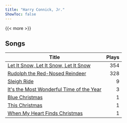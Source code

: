 ```yaml
---
title: "Harry Connick, Jr."
ShowToc: false
---
```


{{< more >}}

## Songs
Title | Plays 
----- | -----: 
[Let It Snow, Let It Snow, Let It Snow](/songs/let-it-snow-let-it-snow-let-it-snow) | 354
[Rudolph the Red-Nosed Reindeer](/songs/rudolph-the-red-nosed-reindeer) | 328
[Sleigh Ride](/songs/sleigh-ride) | 9
[It's the Most Wonderful Time of the Year](/songs/its-the-most-wonderful-time-of-the-year) | 3
[Blue Christmas](/songs/blue-christmas) | 1
[This Christmas](/songs/this-christmas) | 1
[When My Heart Finds Christmas](/songs/when-my-heart-finds-christmas) | 1

